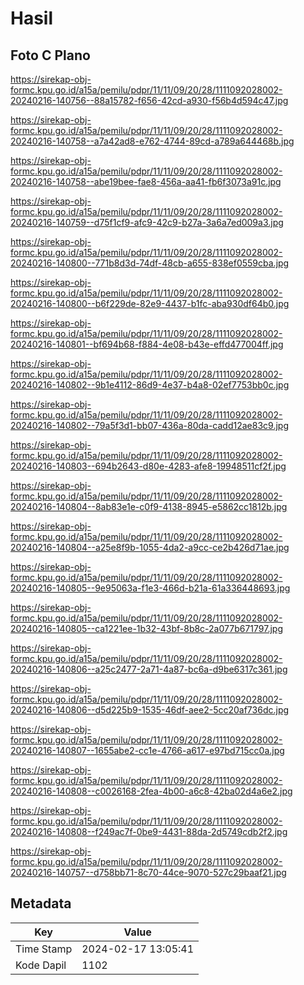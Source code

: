 # Hasil

## Foto C Plano

https://sirekap-obj-formc.kpu.go.id/a15a/pemilu/pdpr/11/11/09/20/28/1111092028002-20240216-140756--88a15782-f656-42cd-a930-f56b4d594c47.jpg

https://sirekap-obj-formc.kpu.go.id/a15a/pemilu/pdpr/11/11/09/20/28/1111092028002-20240216-140758--a7a42ad8-e762-4744-89cd-a789a644468b.jpg

https://sirekap-obj-formc.kpu.go.id/a15a/pemilu/pdpr/11/11/09/20/28/1111092028002-20240216-140758--abe19bee-fae8-456a-aa41-fb6f3073a91c.jpg

https://sirekap-obj-formc.kpu.go.id/a15a/pemilu/pdpr/11/11/09/20/28/1111092028002-20240216-140759--d75f1cf9-afc9-42c9-b27a-3a6a7ed009a3.jpg

https://sirekap-obj-formc.kpu.go.id/a15a/pemilu/pdpr/11/11/09/20/28/1111092028002-20240216-140800--771b8d3d-74df-48cb-a655-838ef0559cba.jpg

https://sirekap-obj-formc.kpu.go.id/a15a/pemilu/pdpr/11/11/09/20/28/1111092028002-20240216-140800--b6f229de-82e9-4437-b1fc-aba930df64b0.jpg

https://sirekap-obj-formc.kpu.go.id/a15a/pemilu/pdpr/11/11/09/20/28/1111092028002-20240216-140801--bf694b68-f884-4e08-b43e-effd477004ff.jpg

https://sirekap-obj-formc.kpu.go.id/a15a/pemilu/pdpr/11/11/09/20/28/1111092028002-20240216-140802--9b1e4112-86d9-4e37-b4a8-02ef7753bb0c.jpg

https://sirekap-obj-formc.kpu.go.id/a15a/pemilu/pdpr/11/11/09/20/28/1111092028002-20240216-140802--79a5f3d1-bb07-436a-80da-cadd12ae83c9.jpg

https://sirekap-obj-formc.kpu.go.id/a15a/pemilu/pdpr/11/11/09/20/28/1111092028002-20240216-140803--694b2643-d80e-4283-afe8-19948511cf2f.jpg

https://sirekap-obj-formc.kpu.go.id/a15a/pemilu/pdpr/11/11/09/20/28/1111092028002-20240216-140804--8ab83e1e-c0f9-4138-8945-e5862cc1812b.jpg

https://sirekap-obj-formc.kpu.go.id/a15a/pemilu/pdpr/11/11/09/20/28/1111092028002-20240216-140804--a25e8f9b-1055-4da2-a9cc-ce2b426d71ae.jpg

https://sirekap-obj-formc.kpu.go.id/a15a/pemilu/pdpr/11/11/09/20/28/1111092028002-20240216-140805--9e95063a-f1e3-466d-b21a-61a336448693.jpg

https://sirekap-obj-formc.kpu.go.id/a15a/pemilu/pdpr/11/11/09/20/28/1111092028002-20240216-140805--ca1221ee-1b32-43bf-8b8c-2a077b671797.jpg

https://sirekap-obj-formc.kpu.go.id/a15a/pemilu/pdpr/11/11/09/20/28/1111092028002-20240216-140806--a25c2477-2a71-4a87-bc6a-d9be6317c361.jpg

https://sirekap-obj-formc.kpu.go.id/a15a/pemilu/pdpr/11/11/09/20/28/1111092028002-20240216-140806--d5d225b9-1535-46df-aee2-5cc20af736dc.jpg

https://sirekap-obj-formc.kpu.go.id/a15a/pemilu/pdpr/11/11/09/20/28/1111092028002-20240216-140807--1655abe2-cc1e-4766-a617-e97bd715cc0a.jpg

https://sirekap-obj-formc.kpu.go.id/a15a/pemilu/pdpr/11/11/09/20/28/1111092028002-20240216-140808--c0026168-2fea-4b00-a6c8-42ba02d4a6e2.jpg

https://sirekap-obj-formc.kpu.go.id/a15a/pemilu/pdpr/11/11/09/20/28/1111092028002-20240216-140808--f249ac7f-0be9-4431-88da-2d5749cdb2f2.jpg

https://sirekap-obj-formc.kpu.go.id/a15a/pemilu/pdpr/11/11/09/20/28/1111092028002-20240216-140757--d758bb71-8c70-44ce-9070-527c29baaf21.jpg


## Metadata

| Key        | Value               |
| ---------- | ------------------- |
| Time Stamp | 2024-02-17 13:05:41 |
| Kode Dapil | 1102                |



